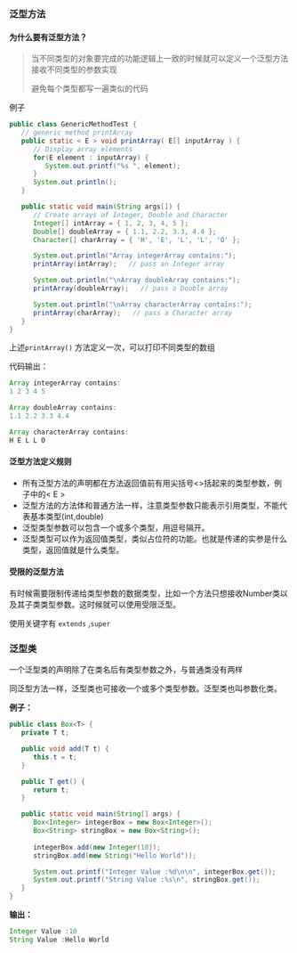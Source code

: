 ### 泛型方法

#### 为什么要有泛型方法？

> 当不同类型的对象要完成的功能逻辑上一致的时候就可以定义一个泛型方法接收不同类型的参数实现
>
> 避免每个类型都写一遍类似的代码

例子

```java
public class GenericMethodTest {
   // generic method printArray
   public static < E > void printArray( E[] inputArray ) {
      // Display array elements
      for(E element : inputArray) {
         System.out.printf("%s ", element);
      }
      System.out.println();
   }

   public static void main(String args[]) {
      // Create arrays of Integer, Double and Character
      Integer[] intArray = { 1, 2, 3, 4, 5 };
      Double[] doubleArray = { 1.1, 2.2, 3.3, 4.4 };
      Character[] charArray = { 'H', 'E', 'L', 'L', 'O' };

      System.out.println("Array integerArray contains:");
      printArray(intArray);   // pass an Integer array

      System.out.println("\nArray doubleArray contains:");
      printArray(doubleArray);   // pass a Double array

      System.out.println("\nArray characterArray contains:");
      printArray(charArray);   // pass a Character array
   }
}
```

上述`printArray()` 方法定义一次，可以打印不同类型的数组

代码输出：

```java
Array integerArray contains:
1 2 3 4 5 

Array doubleArray contains:
1.1 2.2 3.3 4.4 

Array characterArray contains:
H E L L O
```



#### 泛型方法定义规则

- 所有泛型方法的声明都在方法返回值前有用尖括号<>括起来的类型参数，例子中的< E >
- 泛型方法的方法体和普通方法一样，注意类型参数只能表示引用类型，不能代表基本类型(int,double)
- 泛型类型参数可以包含一个或多个类型，用逗号隔开。
- 泛型类型可以作为返回值类型，类似占位符的功能。也就是传递的实参是什么类型，返回值就是什么类型。

#### 受限的泛型方法

有时候需要限制传递给类型参数的数据类型，比如一个方法只想接收Number类以及其子类类型参数。这时候就可以使用受限泛型。

使用关键字有 `extends` ,`super`



### 泛型类

一个泛型类的声明除了在类名后有类型参数之外，与普通类没有两样

同泛型方法一样，泛型类也可接收一个或多个类型参数。泛型类也叫参数化类。

**例子：**

```java
public class Box<T> {
   private T t;

   public void add(T t) {
      this.t = t;
   }

   public T get() {
      return t;
   }

   public static void main(String[] args) {
      Box<Integer> integerBox = new Box<Integer>();
      Box<String> stringBox = new Box<String>();
    
      integerBox.add(new Integer(10));
      stringBox.add(new String("Hello World"));

      System.out.printf("Integer Value :%d\n\n", integerBox.get());
      System.out.printf("String Value :%s\n", stringBox.get());
   }
}
```

**输出：**

```java
Integer Value :10
String Value :Hello World
```













